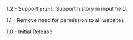 1.2 - Support `print`. Support history in input field.

1.1 - Remove need for permission to all websites

1.0 - Initial Release

